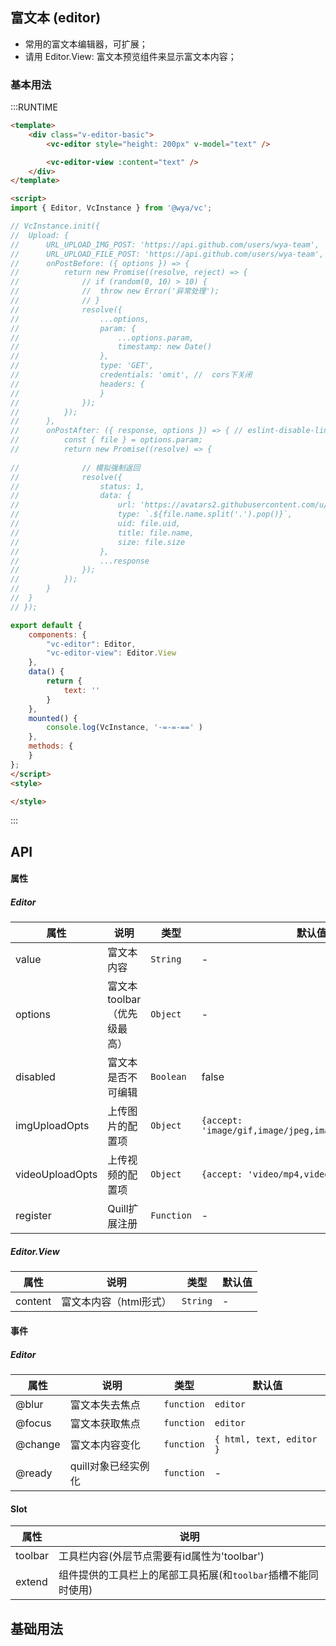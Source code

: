 ## 富文本 (editor)

- 常用的富文本编辑器，可扩展；
- 请用 Editor.View: 富文本预览组件来显示富文本内容；

### 基本用法

:::RUNTIME
```html
<template>
	<div class="v-editor-basic">
		<vc-editor style="height: 200px" v-model="text" />

        <vc-editor-view :content="text" />
	</div>
</template>

<script>
import { Editor, VcInstance } from '@wya/vc';

// VcInstance.init({
// 	Upload: {
// 		URL_UPLOAD_IMG_POST: 'https://api.github.com/users/wya-team',
// 		URL_UPLOAD_FILE_POST: 'https://api.github.com/users/wya-team',
// 		onPostBefore: ({ options }) => {
// 			return new Promise((resolve, reject) => {
// 				// if (random(0, 10) > 10) {
// 				// 	throw new Error('异常处理');
// 				// }
// 				resolve({
// 					...options,
// 					param: {
// 						...options.param,
// 						timestamp: new Date()
// 					},
// 					type: 'GET',
// 					credentials: 'omit', //  cors下关闭
// 					headers: {
// 					}
// 				});
// 			});
// 		},
// 		onPostAfter: ({ response, options }) => { // eslint-disable-line
// 			const { file } = options.param;
// 			return new Promise((resolve) => {
				
// 				// 模拟强制返回
// 				resolve({
// 					status: 1,
// 					data: {
// 						url: 'https://avatars2.githubusercontent.com/u/34465004?v=4',
// 						type: `.${file.name.split('.').pop()}`,
// 						uid: file.uid,
// 						title: file.name,
// 						size: file.size
// 					},
// 					...response
// 				});
// 			});
// 		}
// 	}
// });

export default {
	components: {
        "vc-editor": Editor,
        "vc-editor-view": Editor.View
    },
    data() {
        return {
            text: ''
        }
    },
	mounted() {
        console.log(VcInstance, '-=-=-==' )
	},
	methods: {
	}
};
</script>
<style>

</style>
```
:::

## API

#### 属性
##### Editor
属性 | 说明 | 类型 | 默认值
---|---|---|---
value | 富文本内容 | `String` | -
options | 富文本toolbar（优先级最高） | `Object` | -
disabled | 富文本是否不可编辑 | `Boolean` | false
imgUploadOpts | 上传图片的配置项 | `Object` | `{accept: 'image/gif,image/jpeg,image/jpg,image/png'}`
videoUploadOpts | 上传视频的配置项 | `Object` | `{accept: 'video/mp4,video/webm,video/ogg'}`
register | Quill扩展注册 | `Function` | -

##### Editor.View
属性 | 说明 | 类型 | 默认值
---|---|---|---
content | 富文本内容（html形式） | `String` | -

#### 事件
##### Editor
属性 | 说明 | 类型 | 默认值
---|---|---|---
@blur | 富文本失去焦点 | `function` | `editor`
@focus | 富文本获取焦点 | `function` | `editor`
@change | 富文本内容变化 | `function` | `{ html, text, editor }`
@ready | quill对象已经实例化 | `function` | -

#### Slot
属性 | 说明
---|---
toolbar | 工具栏内容(外层节点需要有id属性为'toolbar')
extend | 组件提供的工具栏上的尾部工具拓展(和`toolbar`插槽不能同时使用)

## 基础用法

<!-- ```vue
<template>
    <vc-editor 
        ref="editor"
        v-model="value"
        :options="options"
        :disabled="disabled"
    />
    <vc-editor-view :content="value" />

    <vc-editor 
        ref="editor"
        v-model="formValidate.value"
        :disabled="disabled"
    >
        <div id="toolbar" slot="toolbar">
            <span class="ql-formats">
                <button class="ql-bold"/>
                <button class="ql-italic"/>
                <button class="ql-underline"/>
                <button class="ql-strike"/>
            </span>
        </div>
    </vc-editor-view>
</template>
<script>
import Editor from '../editor';

export default {
    name: "vc-editor-basic",
    components: {
        "vc-editor": Editor,
        "vc-editor-view": Editor.View,
    },
    data() {
        return {
            options: {
                modules: {
					ImageExtend: {
						upload: {
							showTips: false,
							size: 88888,
							max: 2,
							multiple: false
						}
					},
					toolbar: "#toolbar",
				}
            },
            disabled: false,
            value: ''
        };
    },
    computed: {
        
    },
    mounted() {
        console.log(this.$refs.editor);
    },
    methods: {
        
    }
};
</script>

``` -->